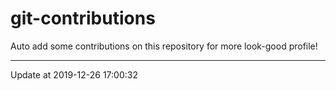 # git-contributions

Auto add some contributions on this repository for more look-good profile!

---

Update at 2019-12-26 17:00:32

